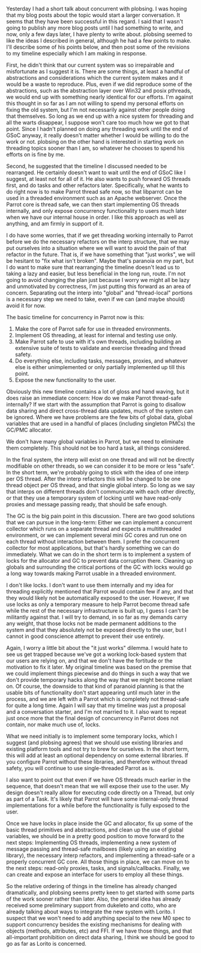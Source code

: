 Yesterday I had a short talk about concurrent with plobsing. I was hoping that
my blog posts about the topic would start a larger conversation. It seems
that they have been successful in this regard. I said that I wasn't going to
publish any more blog posts until I had something to write, and now, only a
few days later, I have plenty to write about. plobsing seemed to like the
ideas I described in general, although he had a few points to make. I'll
describe some of his points below, and then post some of the revisions to
my timeline especially which I am making in response.

First, he didn't think that our current system was so irrepairable and
misfortunate as I suggest it is. There are some things, at least a handful
of abstractions and considerations which the current system makes and it would
be a waste to reproduce. Plus, even if we did reproduce some of the
abstractions, such as the abstraction layer over Win32 and posix pthreads,
we would end up with something nearly identical for our efforts. I'm against
this thought in so far as I am not willing to spend my personal efforts on
fixing the old system, but I'm not necessarily against other people doing that
themselves. So long as we end up with a nice system for threading and all the
warts disappear, I suppose won't care too much how we got to that point.
Since I hadn't planned on doing any threading work until the end of GSoC
anyway, it really doesn't matter whether I would be willing to do the work
or not. plobsing on the other hand is interested in starting work on threading
topics sooner than I am, so whatever he chooses to spend his efforts on is
fine by me.

Second, he suggested that the timeline I discussed needed to be rearranged.
He certainly doesn't want to wait until the end of GSoC like I suggest, at
least not for all of it. He also wants to push forward OS threads first, and
do tasks and other refactors later. Specifically, what he wants to do right
now is to make Parrot thread safe now, so that libparrot can be used in a
threaded environment such as an Apache webserver. Once the Parrot core is
thread safe, we can then start implementing OS threads internally, and only
expose concurrency functionality to users much later when we have our internal
house in order. I like this approach as well as anything, and am firmly in
support of it.

I do have some worries, that if we get threading working internally to Parrot
before we do the necessary refactors on the interp structure, that we may
put ourselves into a situation where we will want to avoid the pain of that
refactor in the future. That is, if we have something that "just works", we
will be hesitant to "fix what isn't broken". Maybe that's paranoia on my part,
but I do want to make sure that rearranging the timeline doesn't lead us to
taking a lazy and easier, but less beneficial in the long run, route. I'm not
going to avoid changing the plan just because I worry we might all be lazy
and unmotivated by correctness, I'm just putting this forward as an area of
concern. Separating out the interp into "global" and "thread-local" portions
is a necessary step we need to take, even if we can (and maybe should) avoid
it for now.

The basic timeline for concurrency in Parrot now is this:
1. Make the core of Parrot safe for use in threaded environments.
2. Implement OS threading, at least for internal and testing use only.
3. Make Parrot safe to use with it's own threads, including building an
   extensive suite of tests to validate and exercise threading and thread
   safety.
4. Do everything else, including tasks, messages, proxies, and whatever else
   is either unimplemented or only partially implemented up till this point.
5. Expose the new functionality to the user.

Obviously this new timeline contains a lot of gloss and hand waving, but it
does raise an immediate concern: How do we make Parrot thread-safe internally?
If we start with the assumption that Parrot is going to disallow data sharing
and direct cross-thread data updates, much of the system can be ignored.
Where we have problems are the few bits of global data, global variables that
are used in a handful of places (including singleton PMCs) the GC/PMC
allocator.

We don't have many global variables in Parrot, but we need to eliminate them
completely. This should not be too hard a task, all things considered.

In the final system, the interp will exist on one thread and will not be
directly modifiable on other threads, so we can consider it to be more or less
"safe". In the short term, we're probably going to stick with the idea of
one interp per OS thread. After the interp refactors this will be changed to
be one thread object per OS thread, and that single global interp. So long as
we say that interps on different threads don't communicate with each other
directly, or that they use a temporary system of locking until we have
read-only proxies and message passing ready, that should be safe enough.

The GC is the big pain point in this discussion. There are two good solutions
that we can pursue in the long-term: Either we can implement a concurrent
collector which runs on a separate thread and expects a multithreaded
environment, or we can implement several mini GC cores and run one on each
thread without interaction between them. I prefer the concurrent collector
for most applications, but that's hardly something we can do immediately. What
we can do in the short term is to implement a system of locks for the
allocator and GC to prevent data corruption there. Cleaning up globals and
surrounding the critical portions of the GC with locks would go a long way
towards making Parrot usable in a threaded environment.

I don't like locks. I don't want to use them internally and my idea for
threading explicitly mentioned that Parrot would contain few if any, and that
they would likely not be automatically exposed to the user. However, if we
use locks as only a temporary measure to help Parrot become thread safe while
the rest of the necessary infrastructure is built up, I guess I can't be
militantly against that. I will try to demand, in so far as my demands carry
any weight, that those locks not be made permanent additions to the system and
that they absolutely not be exposed directly to the user, but I cannot in
good conscience attempt to prevent their use entirely.

Again, I worry a little bit about the "it just works" dilemma. I would hate to
see us get trapped because we've got a working lock-based system that our
users are relying on, and that we don't have the fortitude or the motivation
to fix it later. My original timeline was based on the premise that we could
implement things piecewise and do things in such a way that we don't provide
temporary hacks along the way that we might become reliant on. Of course, the
downside to that kind of paranoid planning is that the usable bits of
functionality don't start appearing until much later in the process, and we
are left with a Parrot which is completely not thread-safe for quite a long
time. Again I will say that my timeline was just a proposal and a conversation
starter, and I'm not married to it. I also want to repeat just once more that
the final design of concurrency in Parrot does not contain, nor make much use
of, locks.

What we need initially is to implement some temporary locks, which I suggest
(and plobsing agrees) that we should use existing libraries and existing
platform tools and not try to brew for ourselves. In the short term, this
will add at least an optional dependency on some external libraries. If you
configure Parrot without these libraries, and therefore without thread safety,
you will continue to use single-threaded Parrot as is.

I also want to point out that even if we have OS threads much earlier in the
sequence, that doesn't mean that we will expose their use to the user. My
design doesn't really allow for executing code directly on a Thread, but only
as part of a Task. It's likely that Parrot will have some internal-only
thread implementations for a while before the functionality is fully exposed
to the user.

Once we have locks in place inside the GC and allocator, fix up some of the
basic thread primitives and abstractions, and clean up the use of global
variables, we should be in a pretty good position to move forward to the next
steps: Implementing OS threads, implementing a new system of message passing
and thread-safe mailboxes (likely using an existing library), the necessary
interp refactors, and implementing a thread-safe or a properly concurrent
GC core. All those things in place, we can move on to the next steps:
read-only proxies, tasks, and signals/callbacks. Finally, we can create and
expose an interface for users to employ all these things.

So the relative ordering of things in the timeline has already changed
dramatically, and plobsing seems pretty keen to get started with some parts
of the work sooner rather than later. Also, the general idea has already
received some preliminary support from dukeleto and cotto, who are already
talking about ways to integrate the new system with Lorito. I suspect that
we won't need to add anything special to the new M0 spec to support
concurrency besides the existing mechanisms for dealing with objects (methods,
attributes, etc) and FFI. If we have those things, and that all-important
prohibition on direct data sharing, I think we should be good to go as far as
Lorito is concerned.

